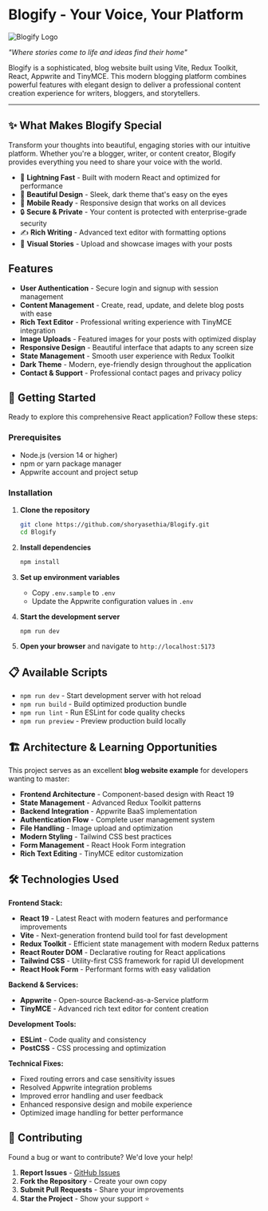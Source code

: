 # Blogify - Your Voice, Your Platform

![Blogify Logo](src/assets/images/logo.png)

*"Where stories come to life and ideas find their home"*

Blogify is a sophisticated, blog website built using Vite, Redux Toolkit, React, Appwrite and TinyMCE. This modern blogging platform combines powerful features with elegant design to deliver a professional content creation experience for writers, bloggers, and storytellers.


---

## ✨ What Makes Blogify Special

Transform your thoughts into beautiful, engaging stories with our intuitive platform. Whether you're a blogger, writer, or content creator, Blogify provides everything you need to share your voice with the world.

- 🚀 **Lightning Fast** - Built with modern React and optimized for performance
- 🎨 **Beautiful Design** - Sleek, dark theme that's easy on the eyes
- 📱 **Mobile Ready** - Responsive design that works on all devices
- 🔒 **Secure & Private** - Your content is protected with enterprise-grade security
- ✍️ **Rich Writing** - Advanced text editor with formatting options
- 📸 **Visual Stories** - Upload and showcase images with your posts

## Features

- **User Authentication** - Secure login and signup with session management
- **Content Management** - Create, read, update, and delete blog posts with ease
- **Rich Text Editor** - Professional writing experience with TinyMCE integration
- **Image Uploads** - Featured images for your posts with optimized display
- **Responsive Design** - Beautiful interface that adapts to any screen size
- **State Management** - Smooth user experience with Redux Toolkit
- **Dark Theme** - Modern, eye-friendly design throughout the application
- **Contact & Support** - Professional contact pages and privacy policy

## 🚀 Getting Started

Ready to explore this comprehensive React application? Follow these steps:

### Prerequisites

- Node.js (version 14 or higher)
- npm or yarn package manager
- Appwrite account and project setup

### Installation

1. **Clone the repository**
   ```bash
   git clone https://github.com/shoryasethia/Blogify.git
   cd Blogify
   ```

2. **Install dependencies**
   ```bash
   npm install
   ```

3. **Set up environment variables**
   - Copy `.env.sample` to `.env`
   - Update the Appwrite configuration values in `.env`

4. **Start the development server**
   ```bash
   npm run dev
   ```

5. **Open your browser** and navigate to `http://localhost:5173`

## 📋 Available Scripts

- `npm run dev` - Start development server with hot reload
- `npm run build` - Build optimized production bundle
- `npm run lint` - Run ESLint for code quality checks
- `npm run preview` - Preview production build locally

## 🏗️ Architecture & Learning Opportunities

This project serves as an excellent **blog website example** for developers wanting to master:

- **Frontend Architecture** - Component-based design with React 19
- **State Management** - Advanced Redux Toolkit patterns
- **Backend Integration** - Appwrite BaaS implementation
- **Authentication Flow** - Complete user management system
- **File Handling** - Image upload and optimization
- **Modern Styling** - Tailwind CSS best practices
- **Form Management** - React Hook Form integration
- **Rich Text Editing** - TinyMCE editor customization

## 🛠️ Technologies Used

**Frontend Stack:**
- **React 19** - Latest React with modern features and performance improvements
- **Vite** - Next-generation frontend build tool for fast development
- **Redux Toolkit** - Efficient state management with modern Redux patterns
- **React Router DOM** - Declarative routing for React applications
- **Tailwind CSS** - Utility-first CSS framework for rapid UI development
- **React Hook Form** - Performant forms with easy validation

**Backend & Services:**
- **Appwrite** - Open-source Backend-as-a-Service platform
- **TinyMCE** - Advanced rich text editor for content creation

**Development Tools:**
- **ESLint** - Code quality and consistency
- **PostCSS** - CSS processing and optimization

**Technical Fixes:**
- Fixed routing errors and case sensitivity issues
- Resolved Appwrite integration problems
- Improved error handling and user feedback
- Enhanced responsive design and mobile experience
- Optimized image handling for better performance

## 🤝 Contributing

Found a bug or want to contribute? We'd love your help!

1. **Report Issues** - [GitHub Issues](https://github.com/shoryasethia/Blogify/issues)
2. **Fork the Repository** - Create your own copy
3. **Submit Pull Requests** - Share your improvements
4. **Star the Project** - Show your support ⭐